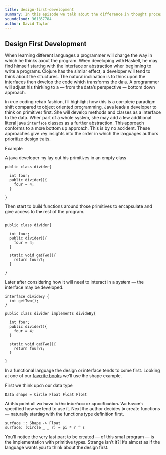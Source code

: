 ```yaml
---
title: design-first-development
summary: In this episode we talk about the difference in thought process behind design when using different languages.
soundcloud: 361867784
author: David Taylor
---
```


## Design First Development 

When learning different languages a programmer will change the way in which he thinks about the program. When developing with Haskell, he may find himself starting with the interface or abstraction when beginning to write a programs. Clojure has the similar effect, a developer will tend to think about the structures. The natural inclination is to think upon the interfaces then develop the code which transforms the data. A programmer will adjust his thinking to a — from the data’s perspective — bottom down approach. 

In true coding rehab fashion, I’ll highlight how this is a complete paradigm shift compared to object oriented programming. Java leads a developer to think on primitives first. She will develop methods and classes as a interface to the data. When part of a whole system, she may add a few additional literal java `interface` classes as a further abstraction. This approach conforms to a more bottom up approach. This is by no accident. These approaches give key insights into the order in which the languages authors prioritize design traits. 

Example 

A java developer my lay out his primitives in an empty class

```
public class divider{

  int four; 
  public divider(){
    four = 4;
  }

}

```
Then start to build functions around those primitives to encapsulate and give access to the rest of the program. 

```

public class divider{

  int four; 
  public divider(){
    four = 4;
  }

  static void getTwo(){
    return four/2;
  }

}

```
Later after considering how it will need to interact in a system — the interface may be developed. 

```
interface divideBy {
  int getTwo(); 
}

public class divider implements divideBy{

  int four; 
  public divider(){
    four = 4;
  }

  static void getTwo(){
    return four/2;
  }

}

```      

In a functional language the design or interface tends to come first. Looking at one of our [favorite books](http://learnyouahaskell.com/making-our-own-types-and-typeclasses#algebraic-data-types) we’ll use the shape example. 

First we think upon our data type

```
Data shape = Circle Float Float Float
```
At this point all we have is the interface or specification. We haven’t specified how we tend to use it. Next the author decides to create functions — naturally starting with the functions type definition first. 

```
surface :: Shape -> Float
surface: (Circle _ _ r) = pi * r ^ 2
```

You’ll notice the very last part to be created — of this small program — is the implementation with primitive types. Strange isn’t it?! It’s almost as if the language wants you to think about the design first.